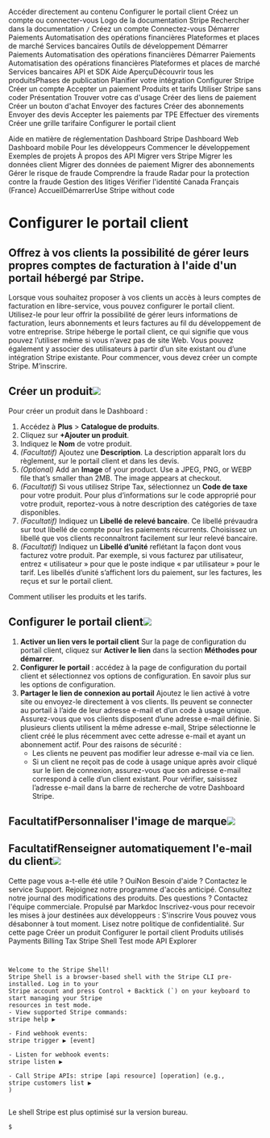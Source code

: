 Accéder directement au contenu
Configurer le portail client
Créez un compte
ou 
connecter-vous
Logo de la documentation Stripe
Rechercher dans la documentation
`/`
Créez un compte
Connectez-vous
Démarrer
Paiements
Automatisation des opérations financières
Plateformes et places de marché
Services bancaires
Outils de développement
Démarrer
Paiements
Automatisation des opérations financières
Démarrer
Paiements
Automatisation des opérations financières
Plateformes et places de marché
Services bancaires
API et SDK
Aide
AperçuDécouvrir tous les produitsPhases de publication
Planifier votre intégration
Configurer Stripe
Créer un compte
Accepter un paiement
Produits et tarifs
Utiliser Stripe sans coder
Présentation
Trouver votre cas d'usage
Créer des liens de paiement
Créer un bouton d'achat
Envoyer des factures
Créer des abonnements
Envoyer des devis
Accepter les paiements par TPE
Effectuer des virements
Créer une grille tarifaire
Configurer le portail client


Aide en matière de réglementation
Dashboard Stripe
Dashboard Web
Dashboard mobile
Pour les développeurs
Commencer le développement
Exemples de projets
À propos des API
Migrer vers Stripe
Migrer les données client
Migrer des données de paiement
Migrer des abonnements
Gérer le risque de fraude
Comprendre la fraude
Radar pour la protection contre la fraude
Gestion des litiges
Vérifier l'identité
Canada
Français (France)
AccueilDémarrerUse Stripe without code
# Configurer le portail client
## Offrez à vos clients la possibilité de gérer leurs propres comptes de facturation à l'aide d'un portail hébergé par Stripe.
Lorsque vous souhaitez proposer à vos clients un accès à leurs comptes de facturation en libre-service, vous pouvez configurer le portail client. Utilisez-le pour leur offrir la possibilité de gérer leurs informations de facturation, leurs abonnements et leurs factures au fil du développement de votre entreprise.
Stripe héberge le portail client, ce qui signifie que vous pouvez l’utiliser même si vous n’avez pas de site Web. Vous pouvez également y associer des utilisateurs à partir d’un site existant ou d’une intégration Stripe existante.
Pour commencer, vous devez créer un compte Stripe. M’inscrire.
## Créer un produit![](https://b.stripecdn.com/docs-statics-srv/assets/fcc3a1c24df6fcffface6110ca4963de.svg)
Pour créer un produit dans le Dashboard :
  1. Accédez à **Plus** > **Catalogue de produits**.
  2. Cliquez sur **+Ajouter un produit**.
  3. Indiquez le **Nom** de votre produit.
  4. _(Facultatif)_ Ajoutez une **Description**. La description apparaît lors du règlement, sur le portail client et dans les devis.
  5. _(Optional)_ Add an **Image** of your product. Use a JPEG, PNG, or WEBP file that’s smaller than 2MB. The image appears at checkout.
  6. _(Facultatif)_ Si vous utilisez Stripe Tax, sélectionnez un **Code de taxe** pour votre produit. Pour plus d’informations sur le code approprié pour votre produit, reportez-vous à notre description des catégories de taxe disponibles.
  7. _(Facultatif)_ Indiquez un **Libellé de relevé bancaire**. Ce libellé prévaudra sur tout libellé de compte pour les paiements récurrents. Choisissez un libellé que vos clients reconnaîtront facilement sur leur relevé bancaire.
  8. _(Facultatif)_ Indiquez un **Libellé d’unité** reflétant la façon dont vous facturez votre produit. Par exemple, si vous facturez par utilisateur, entrez « utilisateur » pour que le poste indique « par utilisateur » pour le tarif. Les libellés d’unité s’affichent lors du paiement, sur les factures, les reçus et sur le portail client.


Comment utiliser les produits et les tarifs.
## Configurer le portail client![](https://b.stripecdn.com/docs-statics-srv/assets/fcc3a1c24df6fcffface6110ca4963de.svg)
  1. **Activer un lien vers le portail client** Sur la page de configuration du portail client, cliquez sur **Activer le lien** dans la section **Méthodes pour démarrer**.
  2. **Configurer le portail** : accédez à la page de configuration du portail client et sélectionnez vos options de configuration. En savoir plus sur les options de configuration.
  3. **Partager le lien de connexion au portail** Ajoutez le lien activé à votre site ou envoyez-le directement à vos clients. Ils peuvent se connecter au portail à l’aide de leur adresse e-mail et d’un code à usage unique.
Assurez-vous que vos clients disposent d’une adresse e-mail définie. Si plusieurs clients utilisent la même adresse e-mail, Stripe sélectionne le client créé le plus récemment avec cette adresse e-mail et ayant un abonnement actif.
Pour des raisons de sécurité :
     * Les clients ne peuvent pas modifier leur adresse e-mail via ce lien.
     * Si un client ne reçoit pas de code à usage unique après avoir cliqué sur le lien de connexion, assurez-vous que son adresse e-mail correspond à celle d’un client existant. Pour vérifier, saisissez l’adresse e-mail dans la barre de recherche de votre Dashboard Stripe.


## FacultatifPersonnaliser l'image de marque![](https://b.stripecdn.com/docs-statics-srv/assets/fcc3a1c24df6fcffface6110ca4963de.svg)
## FacultatifRenseigner automatiquement l'e-mail du client![](https://b.stripecdn.com/docs-statics-srv/assets/fcc3a1c24df6fcffface6110ca4963de.svg)
Cette page vous a-t-elle été utile ?
OuiNon
Besoin d'aide ? Contactez le service Support.
Rejoignez notre programme d'accès anticipé.
Consultez notre journal des modifications des produits.
Des questions ? Contactez l'équipe commerciale.
Propulsé par Markdoc
Inscrivez-vous pour recevoir les mises à jour destinées aux développeurs :
S'inscrire
Vous pouvez vous désabonner à tout moment. Lisez notre politique de confidentialité.
Sur cette page
Créer un produit
Configurer le portail client
Produits utilisés
Payments
Billing
Tax
Stripe Shell
Test mode
API Explorer
```


Welcome to the Stripe Shell!
Stripe Shell is a browser-based shell with the Stripe CLI pre-installed. Log in to your
Stripe account and press Control + Backtick (`) on your keyboard to start managing your Stripe
resources in test mode.
- View supported Stripe commands: 
stripe help ▶️

- Find webhook events: 
stripe trigger ▶️ [event]

- Listen for webhook events: 
stripe listen ▶

- Call Stripe APIs: stripe [api resource] [operation] (e.g., 
stripe customers list ▶️
)


```

Le shell Stripe est plus optimisé sur la version bureau.
```
$
```

